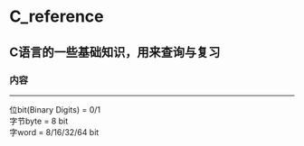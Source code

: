 # C_reference
C语言的一些基础知识，用来查询与复习
---

### 内容
---
位bit(Binary Digits) = 0/1<br />
字节byte = 8 bit<br />
字word = 8/16/32/64 bit

